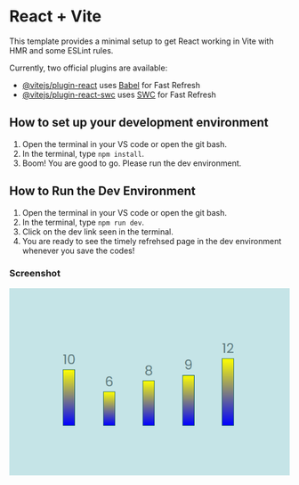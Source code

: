 # React + Vite

This template provides a minimal setup to get React working in Vite with HMR and some ESLint rules.

Currently, two official plugins are available:

- [@vitejs/plugin-react](https://github.com/vitejs/vite-plugin-react/blob/main/packages/plugin-react/README.md) uses [Babel](https://babeljs.io/) for Fast Refresh
- [@vitejs/plugin-react-swc](https://github.com/vitejs/vite-plugin-react-swc) uses [SWC](https://swc.rs/) for Fast Refresh

## How to set up your development environment
1. Open the terminal in your VS code or open the git bash.
2. In the terminal, type `npm install`.
3. Boom! You are good to go. Please run the dev environment.

## How to Run the Dev Environment
1. Open the terminal in your VS code or open the git bash.
2. In the terminal, type `npm run dev`.
3. Click on the dev link seen in the terminal.
4. You are ready to see the timely refrehsed page in the dev environment whenever you save the codes!

### Screenshot

![Result](./result-screenshot.png)
